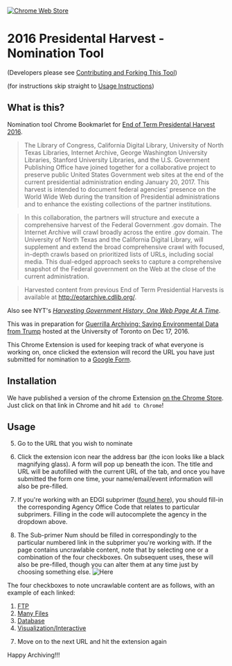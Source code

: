 [![Chrome Web Store](https://img.shields.io/badge/chrome--web--store-v%200.0.4.1-blue.svg)](https://chrome.google.com/webstore/detail/nominationtool/abjpihafglmijnkkoppbookfkkanklok)
# 2016 Presidental Harvest - Nomination Tool

(Developers please see [Contributing and Forking This Tool](./Contributing.md))

(for instructions skip straight to [Usage Instructions](#Usage))

## What is this?

Nomination tool Chrome Bookmarlet for [End of Term Presidental Harvest 2016](http://digital2.library.unt.edu/nomination/eth2016/about/).

> The Library of Congress, California Digital Library, University of North Texas Libraries, Internet Archive, George Washington University Libraries, Stanford University Libraries, and the U.S. Government Publishing Office have joined together for a collaborative project to preserve public United States Government web sites at the end of the current presidential administration ending January 20, 2017. This harvest is intended to document federal agencies' presence on the World Wide Web during the transition of Presidential administrations and to enhance the existing collections of the partner institutions.

> In this collaboration, the partners will structure and execute a comprehensive harvest of the Federal Government .gov domain. The Internet Archive will crawl broadly across the entire .gov domain. The University of North Texas and the California Digital Library, will supplement and extend the broad comprehensive crawl with focused, in-depth crawls based on prioritized lists of URLs, including social media. This dual-edged approach seeks to capture a comprehensive snapshot of the Federal government on the Web at the close of the current administration.

> Harvested content from previous End of Term Presidential Harvests is available at http://eotarchive.cdlib.org/.

Also see NYT's [_Harvesting Government History, One Web Page At A Time_](http://www.nytimes.com/2016/12/01/nyregion/harvesting-government-history-one-web-page-at-a-time.html).

This was in preparation for [Guerrilla Archiving: Saving Environmental Data from Trump](https://www.facebook.com/events/1828129627464671/) hosted at the University of Toronto on Dec 17, 2016.

This Chrome Extension is used for keeping track of what everyone is working on, once clicked the extension will record the URL you have just submitted for nomination to a [Google Form](https://docs.google.com/forms/d/e/1FAIpQLSf6Yc_p3VjHELQOactjYGJIGpU4uwBg5omZAZsbTQZXbT87tQ/viewform).

## Installation

We have published a version of the chrome Extension [on the Chrome Store](https://chrome.google.com/webstore/detail/nominationtool/abjpihafglmijnkkoppbookfkkanklok). Just click on that link in Chrome and hit ```add to Chrome```!

## Usage

5. Go to the URL that you wish to nominate

6. Click the extension icon near the address bar (the icon looks like a black magnifying glass). A form will pop up beneath the icon. The title and URL will be autofilled with the current URL of the tab, and once you have submitted the form one time, your name/email/event information will also be pre-filled. 

7. If you're working with an EDGI subprimer ([found here](https://envirodatagov.org/agency-forecasts/)), you should fill-in the corresponding Agency Office Code that relates to particular subprimers. Filling in the code will autocomplete the agency in the dropdown above.

8. The Sub-primer Num should be filled in correspondingly to the particular numbered link in the subprimer you're working with. If the page contains uncrawlable content, note that by selecting one or a combination of the four checkboxes. On subsequent uses, these will also be pre-filled, though you can alter them at any time just by choosing something else.
![Here](docs/img/newExtensionUI_2.png)

The four checkboxes to note uncrawlable content are as follows, with an example of each linked: 
  1) [FTP](ftp://ftp.aoml.noaa.gov/phod/pub/ARGO_FTP/argo)
  2) [Many Files](https://www.nohrsc.noaa.gov/gisdatasets/)
  3) [Database](https://www1.eere.energy.gov/library/default.aspx)
  4) [Visualization/Interactive](https://www.nohrsc.noaa.gov/interactive/html/map.html)

7. Move on to the next URL and hit the extension again

Happy Archiving!!!
